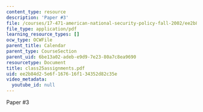 ```yaml
---
content_type: resource
description: 'Paper #3'
file: /courses/17-471-american-national-security-policy-fall-2002/ee2b84d25e6f167616f134352d82c35e_class25assignments.pdf
file_type: application/pdf
learning_resource_types: []
ocw_type: OCWFile
parent_title: Calendar
parent_type: CourseSection
parent_uid: 6be13a02-adeb-e9d9-7e23-80a7c8ea9690
resourcetype: Document
title: class25assignments.pdf
uid: ee2b84d2-5e6f-1676-16f1-34352d82c35e
video_metadata:
  youtube_id: null
---
```

Paper #3

